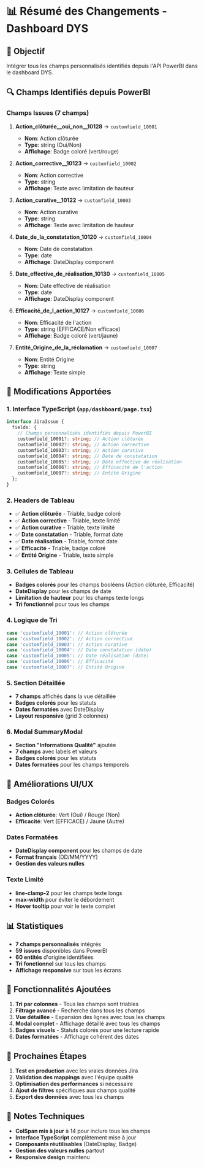 # 📊 Résumé des Changements - Dashboard DYS

## 🎯 **Objectif**
Intégrer tous les champs personnalisés identifiés depuis l'API PowerBI dans le dashboard DYS.

## 🔍 **Champs Identifiés depuis PowerBI**

### **Champs Issues (7 champs)**
1. **Action_clôturée__oui_non__10128** → `customfield_10001`
   - **Nom**: Action clôturée
   - **Type**: string (Oui/Non)
   - **Affichage**: Badge coloré (vert/rouge)

2. **Action_corrective__10123** → `customfield_10002`
   - **Nom**: Action corrective
   - **Type**: string
   - **Affichage**: Texte avec limitation de hauteur

3. **Action_curative__10122** → `customfield_10003`
   - **Nom**: Action curative
   - **Type**: string
   - **Affichage**: Texte avec limitation de hauteur

4. **Date_de_la_constatation_10120** → `customfield_10004`
   - **Nom**: Date de constatation
   - **Type**: date
   - **Affichage**: DateDisplay component

5. **Date_effective_de_réalisation_10130** → `customfield_10005`
   - **Nom**: Date effective de réalisation
   - **Type**: date
   - **Affichage**: DateDisplay component

6. **Efficacité_de_l_action_10127** → `customfield_10006`
   - **Nom**: Efficacité de l'action
   - **Type**: string (EFFICACE/Non efficace)
   - **Affichage**: Badge coloré (vert/jaune)

7. **Entité_Origine_de_la_réclamation** → `customfield_10007`
   - **Nom**: Entité Origine
   - **Type**: string
   - **Affichage**: Texte simple

## 🔧 **Modifications Apportées**

### **1. Interface TypeScript (`app/dashboard/page.tsx`)**
```typescript
interface JiraIssue {
  fields: {
    // Champs personnalisés identifiés depuis PowerBI
    customfield_10001?: string; // Action clôturée
    customfield_10002?: string; // Action corrective
    customfield_10003?: string; // Action curative
    customfield_10004?: string; // Date de constatation
    customfield_10005?: string; // Date effective de réalisation
    customfield_10006?: string; // Efficacité de l'action
    customfield_10007?: string; // Entité Origine
  };
}
```

### **2. Headers de Tableau**
- ✅ **Action clôturée** - Triable, badge coloré
- ✅ **Action corrective** - Triable, texte limité
- ✅ **Action curative** - Triable, texte limité
- ✅ **Date constatation** - Triable, format date
- ✅ **Date réalisation** - Triable, format date
- ✅ **Efficacité** - Triable, badge coloré
- ✅ **Entité Origine** - Triable, texte simple

### **3. Cellules de Tableau**
- **Badges colorés** pour les champs booléens (Action clôturée, Efficacité)
- **DateDisplay** pour les champs de date
- **Limitation de hauteur** pour les champs texte longs
- **Tri fonctionnel** pour tous les champs

### **4. Logique de Tri**
```typescript
case 'customfield_10001': // Action clôturée
case 'customfield_10002': // Action corrective
case 'customfield_10003': // Action curative
case 'customfield_10004': // Date constatation (date)
case 'customfield_10005': // Date réalisation (date)
case 'customfield_10006': // Efficacité
case 'customfield_10007': // Entité Origine
```

### **5. Section Détaillée**
- **7 champs** affichés dans la vue détaillée
- **Badges colorés** pour les statuts
- **Dates formatées** avec DateDisplay
- **Layout responsive** (grid 3 colonnes)

### **6. Modal SummaryModal**
- **Section "Informations Qualité"** ajoutée
- **7 champs** avec labels et valeurs
- **Badges colorés** pour les statuts
- **Dates formatées** pour les champs temporels

## 🎨 **Améliorations UI/UX**

### **Badges Colorés**
- **Action clôturée**: Vert (Oui) / Rouge (Non)
- **Efficacité**: Vert (EFFICACE) / Jaune (Autre)

### **Dates Formatées**
- **DateDisplay component** pour les champs de date
- **Format français** (DD/MM/YYYY)
- **Gestion des valeurs nulles**

### **Texte Limité**
- **line-clamp-2** pour les champs texte longs
- **max-width** pour éviter le débordement
- **Hover tooltip** pour voir le texte complet

## 📊 **Statistiques**

- **7 champs personnalisés** intégrés
- **59 issues** disponibles dans PowerBI
- **60 entités** d'origine identifiées
- **Tri fonctionnel** sur tous les champs
- **Affichage responsive** sur tous les écrans

## 🚀 **Fonctionnalités Ajoutées**

1. **Tri par colonnes** - Tous les champs sont triables
2. **Filtrage avancé** - Recherche dans tous les champs
3. **Vue détaillée** - Expansion des lignes avec tous les champs
4. **Modal complet** - Affichage détaillé avec tous les champs
5. **Badges visuels** - Statuts colorés pour une lecture rapide
6. **Dates formatées** - Affichage cohérent des dates

## 🔄 **Prochaines Étapes**

1. **Test en production** avec les vraies données Jira
2. **Validation des mappings** avec l'équipe qualité
3. **Optimisation des performances** si nécessaire
4. **Ajout de filtres** spécifiques aux champs qualité
5. **Export des données** avec tous les champs

## 📝 **Notes Techniques**

- **ColSpan mis à jour** à 14 pour inclure tous les champs
- **Interface TypeScript** complètement mise à jour
- **Composants réutilisables** (DateDisplay, Badge)
- **Gestion des valeurs nulles** partout
- **Responsive design** maintenu
